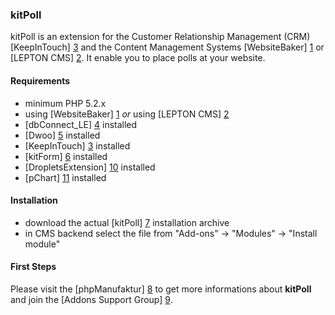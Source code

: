 ### kitPoll

kitPoll is an extension for the Customer Relationship Management (CRM) [KeepInTouch] [3] and the Content Management Systems [WebsiteBaker] [1] or [LEPTON CMS] [2]. It enable you to place polls at your website. 

#### Requirements

* minimum PHP 5.2.x
* using [WebsiteBaker] [1] _or_ using [LEPTON CMS] [2]
* [dbConnect_LE] [4] installed 
* [Dwoo] [5] installed
* [KeepInTouch] [3] installed
* [kitForm] [6] installed
* [DropletsExtension] [10] installed
* [pChart] [11] installed

#### Installation

* download the actual [kitPoll] [7] installation archive
* in CMS backend select the file from "Add-ons" -> "Modules" -> "Install module"

#### First Steps

Please visit the [phpManufaktur] [8] to get more informations about **kitPoll** and join the [Addons Support Group] [9].

[1]: http://websitebaker2.org "WebsiteBaker Content Management System"
[2]: http://lepton-cms.org "LEPTON CMS"
[3]: https://addons.phpmanufaktur.de/download.php?file=KeepInTouch
[4]: https://addons.phpmanufaktur.de/download.php?file=dbConnect_LE
[5]: https://addons.phpmanufaktur.de/download.php?file=Dwoo
[6]: https://addons.phpmanufaktur.de/download.php?file=kitForm
[7]: https://addons.phpmanufaktur.de/download.php?file=kitPoll
[8]: http://phpmanufaktur.de
[9]: https://phpmanufaktur.de/support
[10]: https://addons.phpmanufaktur.de/download.php?file=DropletsExtension
[11]: https://addons.phpmanufaktur.de/download.php?file=pChart
